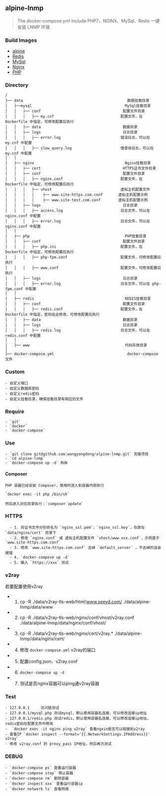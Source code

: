 ## alpine-lnmp
> The docker-compose.yml include PHP7、NGINX、MySql、Redis
> 一键安装 LNMP 环境 

### Build Images

- [alpine](https://github.com/wangyongdong/docker-alpine/tree/master/alpine)
- [Redis](https://github.com/wangyongdong/docker-alpine/tree/master/Redis)
- [MySql](https://github.com/wangyongdong/docker-alpine/tree/master/mysql)
- [Nginx](https://github.com/wangyongdong/docker-alpine/tree/master/nginx)
- [PHP](https://github.com/wangyongdong/docker-alpine/tree/master/php)


### Directory
```text
/
├── data                                               数据挂载目录
│   ├──mysql                                          MySql挂载目录
│   │   ├── conf                                     配置文件目录
│   │   │   ├── my.cnf                              配置文件，在 Dockerfile 中指定，可修改配置后执行
│   │   ├── data                                     数据目录
│   │   ├── logs                                     日志目录
│   │   │   ├── error.log                           错误日志，可以在 my.cnf 中配置
│   │   │   ├── slow_query.log                      慢查询日志，可以在 my.cnf 中配置
│   │ 
│   ├── nginx                                         Nginx挂载目录
│   │   ├── cert                                     HTTPS证书文件目录
│   │   ├── conf                                     配置文件目录
│   │   │   ├── nginx.conf                          配置文件，在 Dockerfile 中指定，可修改配置后执行
│   │   │   ├── vhost                               虚拟主机配置文件
│   │   │   │    ├── www.site-https.com.conf       虚拟主机配置示例
│   │   │   │    ├── www.site-test.com.conf        虚拟主机配置示例
│   │   ├── logs                                     日志目录
│   │   │   ├── access.log                          日志文件，可以在 nginx.conf 中配置
│   │   │   ├── error.log                           日志文件，可以在 nginx.conf 中配置
│   │ 
│   ├── php                                           PHP挂载目录
│   │   ├── conf                                     配置文件目录
│   │   │   ├── php.ini                             配置文件，在 Dockerfile 中指定，可修改配置后执行
│   │   │   ├── php-fpm.conf                        配置文件，可修改配置后执行
│   │   │   ├── www.conf                            配置文件，可修改配置后执行
│   │   ├── logs                                     日志目录
│   │   │   ├── error.log                           日志文件，可以在 php-fpm.conf 中配置
│   │   
│   ├── redis                                         REDIS挂载目录
│   │   ├── conf                                     配置文件目录
│   │   │   ├── redis.conf                          配置文件，在 Dockerfile 中指定，密码在此修改，可修改配置后执行
│   │   ├── data                                     数据目录
│   │   ├── logs                                     日志目录
│   │   │   ├── redis.log                           日志文件，可以在 redis.conf 中配置
│   │   
│   ├── www                                           代码存放目录
│
├── docker-compose.yml                                 docker-compose 文件
```

### Custom
    
    - 自定义端口
    - 自定义数据库密码
    - 自定义redis密码
    - 自定义挂载目录，确保挂载目录有相应的文件

### Require

    - `git`
    - `docker`
    - `docker-compose`
    
### Use

    - `git clone git@github.com:wangyongdong/alpine-lnmp.git` 克隆项目
    - `cd alpine-lnmp`
    - `docker-compose up -d` RUN

#### Composer
    
    PHP 容器已经安装 Composer，使用时进入到容器内部执行
    
    `docker exec -it php /bin/sh`
    
    然后进入对应目录执行：`composer update`

### HTTPS

      - 1. 将证书文件分别命名为 `nginx_ssl.pem`，`nginx_ssl.key`，存放在 `data/nginx/cert` 目录下
      - 2. 修改 `nginx.conf` 或 虚拟主机配置文件 `vhost/www.xxx.conf`，示例查于 `www.site-https.com.conf`
      - 3. 修改 `www.site-https.com.conf` 去掉 `default_server` ，不去掉的话会报错
      - 4. `docker-compose up -d`
      - 5. 输入 `https://xxx` 测试

### v2ray

若要配置使用v2ray
- 1. cp -R ./data/v2ray-tls-web/html/www.seeyd.com/ ./data/alpine-lnmp/data/www
- 2. cp -R ./data/v2ray-tls-web/nginx/conf/vhost/v2ray.conf ./data/alpine-lnmp/data/nginx/conf/vhost/
- 3. cp -R ./data/v2ray-tls-web/nginx/cert/v2ray.* ./data/alpine-lnmp/data/nginx/cert/
- 4. 修改 `docker-compose.yml` v2ray的端口
- 5. 配置config.json、v2ray.conf
- 6. `docker-compose up -d`
- 7. 测试是否nginx容器可以ping通v2ray容器

### Test

    - 127.0.0.1     访问链测试
    - 127.0.0.1/mysql.php 测试mysql，默认使用容器名连接，可以修改连接ip地址
    - 127.0.0.1/redis.php 测试redis，默认使用容器名连接，可以修改连接ip地址，redis密码在配置文件中修改
    -  `docker exec -it nginx ping v2ray` 查看ngxin是否可以链接到v2ray
    - 查看IP `docker inspect --format='{{.NetworkSettings.IPAddress}}' v2ray`
    - 修改 v2ray.conf 的 proxy_pass IP地址，然后再次测试
    
### DEBUG

    - `docker-compose ps` 查看运行容器
    - `docker-compose stop` 停止容器
    - `docker-compose rm` 删除容器
    - `docker inspect xxx` 查看运行容器ip
    - `docker network ls` 查看网络
    

